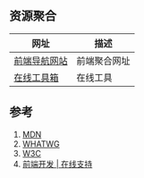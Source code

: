 ## 资源聚合

| 网址                                    | 描述     |
|---------------------------------------|--------|
| [前端导航网站](https://webjike.com/web.html) | 前端聚合网址 |
| [在线工具箱](https://tool.lu/)             | 在线工具   |

## 参考
1.  [MDN](https://developer.mozilla.org/en-US/)
2.  [WHATWG](https://html.spec.whatwg.org/multipage/)
3.  [W3C](https://www.w3.org/)
4.  [前端开发 | 在线支持](http://www.qianduankaifa.cn/exercise/html5_base/)